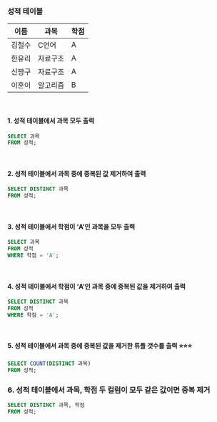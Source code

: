### 성적 테이블

| 이름 | 과목 | 학점 |
| --- | --- | --- |
| 김철수 | C언어 | A |
| 한유리 | 자료구조 | A |
| 신짱구 | 자료구조 | A |
| 이훈이 | 알고리즘 | B |
<br />

#### 1. 성적 테이블에서 과목 모두 출력

```sql
SELECT 과목
FROM 성적;
```
<br />

#### 2. 성적 테이블에서 과목 중에 중복된 값 제거하여 출력

```sql
SELECT DISTINCT 과목
FROM 성적;
```
<br />

#### 3. 성적 테이블에서 학점이 ‘A’인 과목을 모두 출력

```sql
SELECT 과목
FROM 성적
WHERE 학점 = 'A';
```
<br />

#### 4. 성적 테이블에서 학점이 ‘A’인 과목 중에 중복된 값을 제거하여 출력

```sql
SELECT DISTINCT 과목
FROM 성적
WHERE 학점 = 'A';
```
<br />

#### 5. 성적 테이블에서 과목 중에 중복된 값을 제거한 튜플 갯수를 출력 ⭐⭐⭐

```sql
SELECT COUNT(DISTINCT 과목)
FROM 성적;
```

### 6. 성적 테이블에서 과목, 학점 두 컬럼이 모두 같은 값이면 중복 제거

```sql
SELECT DISTINCT 과목, 학점
FROM 성적;
```
